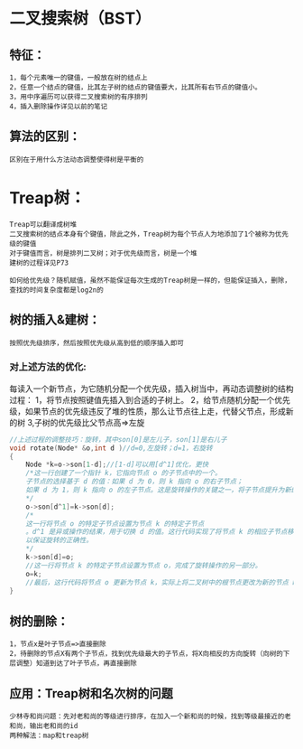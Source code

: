 # 二叉搜索树（BST）
## 特征：
    1，每个元素唯一的键值，一般放在树的结点上
    2，任意一个结点的键值，比其左子树的结点的键值要大，比其所有右节点的键值小。
    3，用中序遍历可以获得二叉搜索树的有序排列
    4，插入删除操作详见以前的笔记
## 算法的区别：
    区别在于用什么方法动态调整使得树是平衡的
# Treap树：
    Treap可以翻译成树堆
    二叉搜索树的结点本身有个键值，除此之外，Treap树为每个节点人为地添加了1个被称为优先级的键值
    对于键值而言，树是排列二叉树；对于优先级而言，树是一个堆
    建树的过程详见P73
    
    如何给优先级？随机赋值，虽然不能保证每次生成的Treap树是一样的，但能保证插入，删除，查找的时间复杂度都是log2n的
## 树的插入&建树：
    按照优先级排序，然后按照优先级从高到低的顺序插入即可
### 对上述方法的优化:
每读入一个新节点，为它随机分配一个优先级，插入树当中，再动态调整树的结构
    过程：
    1，将节点按照键值先插入到合适的子树上。
    2，给节点随机分配一个优先级，如果节点的优先级违反了堆的性质，那么让节点往上走，代替父节点，形成新的树
    3,子树的优先级比父节点高=>左旋
```c++
//上述过程的调整技巧：旋转，其中son[0]是左儿子，son[1]是右儿子
void rotate(Node* &o,int d )//d=0,左旋转；d=1，右旋转
{
    Node *k=o->son[1-d];//[1-d]可以用[d^1]优化，更快
    /*这一行创建了一个指针 k，它指向节点 o 的子节点中的一个。
    子节点的选择基于 d 的值：如果 d 为 0，则 k 指向 o 的右子节点；
    如果 d 为 1，则 k 指向 o 的左子节点。这是旋转操作的关键之一，将子节点提升为新的根节点。
    */
    o->son[d^1]=k->son[d];
    /*
    这一行将节点 o 的特定子节点设置为节点 k 的特定子节点
    。d^1 是异或操作的结果，用于切换 d 的值。这行代码实现了将节点 k 的相应子节点移动到节点 o 的特定位置，
    以保证旋转的正确性。
    */
    k->son[d]=o;
    //这一行将节点 k 的特定子节点设置为节点 o，完成了旋转操作的另一部分。
    o=k;
    //最后，这行代码将节点 o 更新为节点 k，实际上将二叉树中的根节点更改为新的节点 k。
}
```
## 树的删除：
    1，节点x是叶子节点=>直接删除
    2，待删除的节点X有两个子节点，找到优先级最大的子节点，将X向相反的方向旋转（向树的下层调整）知道到达了叶子节点，再直接删除
## 应用：Treap树和名次树的问题
    少林寺和尚问题：先对老和尚的等级进行排序，在加入一个新和尚的时候，找到等级最接近的老和尚，输出老和尚的id
    两种解法：map和treap树